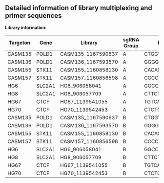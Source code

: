 ## Detailed information of library multiplexing and primer sequences

**Library information:**

| Targeton | Gene   | Library            | sgRNA Group |PCR Forward Primer      | PCR Reverse Primer        |
| ------   | ------ | ------------------ | ----------- | --------------------   | --------------------      |
| CASM135  | POLD1  | CASM135_1167590637 | A           | CTGGTACCCTGCTGCCAC     | CACATCAATGAGGCGGGC        |
| CASM136  | POLD1  | CASM136_1167593570 | A           | GGGGCAGAGGAGATCACC     | GGTGTCTAGGATCTGGGGTG      |
| CASM155  | STK11  | CASM155_1160858130 | A           | CACACTTGCCGTCTCCCTC    | ACCTGCAGGCGGCCA           |
| CASM157  | STK11  | CASM157_1160856598 | A           | CCCCTCCCGGGCACTCCCTG   | AGCTGCCCAAGACGCAGAGGC     |
| HG6      | SLC2A1 | HG6_906058041      | A           | GGCCCCTGGCTTGCTCACCC   | GCCCTCCAAGGGCAGTGCCAG     |
| HG8      | SLC2A1 | HG8_906057709      | A           | CTTCTTCCCACTCTGAGCCACC | TCACCATGCACACTTGACCAGAG   |
| HG67     | CTCF   | HG67_1139541055    | A           | TGTCATTAACTGTGCCCTTGATC| TCTGCCTAAGAGAGATACCAACA   |
| HG70     | CTCF   | HG70_1139542453    | A           | CTCTGAGGCCTTTCCCCCTA   | AGTATCATAACAGGCAAAGTGAAGT |
| CASM135  | POLD1  | CASM135_1167590637 | B           | CTGGTACCCTGCTGCCAC     | CACATCAATGAGGCGGGC        |
| CASM136  | POLD1  | CASM136_1167593570 | B           | GGGGCAGAGGAGATCACC     | GGTGTCTAGGATCTGGGGTG      |
| CASM155  | STK11  | CASM155_1160858130 | B           | CACACTTGCCGTCTCCCTC    | ACCTGCAGGCGGCCA           |
| CASM157  | STK11  | CASM157_1160856598 | B           | CCCCTCCCGGGCACTCCCTG   | AGCTGCCCAAGACGCAGAGGC     |
| HG6      | SLC2A1 | HG6_906058041      | B           | GGCCCCTGGCTTGCTCACCC   | GCCCTCCAAGGGCAGTGCCAG     |
| HG8      | SLC2A1 | HG8_906057709      | B           | CTTCTTCCCACTCTGAGCCACC | TCACCATGCACACTTGACCAGAG   |
| HG67     | CTCF   | HG67_1139541055    | B           | TGTCATTAACTGTGCCCTTGATC| TCTGCCTAAGAGAGATACCAACA   |
| HG70     | CTCF   | HG70_1139542453    | B           | CTCTGAGGCCTTTCCCCCTA   | AGTATCATAACAGGCAAAGTGAAGT |
